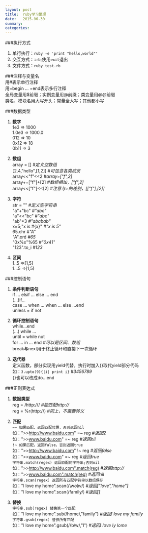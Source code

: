 ```yaml
---
layout: post
title:  ruby学习整理
date:   2015-06-30
summary:
categories:
---
```

###执行方式  
1. 单行执行：`ruby -e 'print "hello,world"'`  
2. 交互方式：`irb`;使用`exit`退出  
3. 文件方式：`ruby test.rb`

###注释与变量名  
用#表示单行注释  
用=begin ... =end表示多行注释  
全局变量用$前缀；实例变量用@前缀；类变量用@@前缀  
类名、模块名用大写开头；常量全大写；其他都小写  

###数据类型
1. **数字**  
1e3   => 1000  
1.0e3 => 1000.0  
012   => 10  
0x12  => 18  
0b11  => 3  

2. **数组**  
array = [] *#定义空数组*  
[2.4,"hello",[1,2]] *#可包含各类成员*  
array<<"f"<<2 *#array=["f",2]*  
array+=["f"]+[2] *#数组相加，["f",2]*  
array<<["f"]<<[2] *#注意与+的差别，[["f"],[2]]*  

3. **字符**  
str = "" *#定义空字符串*  
"a"+"bc" *#"abc"*  
"a"<<"bc" *#"abc"*  
"ab"*3 *#"ababab"*  
x=5;"x is #{x}" *#"x is 5"*  
65.chr *#"A"*  
"A".ord *#65*  
"0x%x"%65 *#"0x41"*  
"123".to_i *#123*  
 
4. **区间**  
1..5 =>[1,5]  
1...5 =>[1,5)

###控制语句
1. **条件判断语句**  
if ... elsif ... else ... end  
(...)if...  
case ... when ... when ... else ...end  
unless = if not  

2. **循环控制语句**  
while...end  
(...) while ...  
until = while not  
for ... in ... end  *#可以是区间、数组*  
break与next用于终止循环和直接下一次循环  

3. **迭代器**  
定义函数，部分实现用yield代替，执行时加入{}取代yield部分代码  
如：`3.upto(9){|i| print i}`  *#3456789*  
{}也可以改成do...end  

###正则表达式  
1. **数据类型**  
reg = /http:\/\// *#能匹配http://*  
reg = %r(http://) *#同上，不需要转义*  

2. **匹配**  
`=~ 如果匹配，返回匹配位置，否则返回nil`  
如：">>http://www.baidu.com" =~ reg *#返回2*  
如：">>www.baidu.com" =~ reg *#返回nil*  
`!~ 如果匹配，返回false，否则返回true`  
如：">>http://www.baidu.com" !~ reg *#返回false*  
如：">>www.baidu.com" =~ reg *#返回true*  
`字符串.match(regex) 返回匹配的字符串;否则nil`  
如：">>http://www.baidu.com".match(reg) *#返回http://*  
如：">>www.baidu.com".match(reg) *#返回nil*  
`字符串.scan(regex) 返回所有匹配字符串以数组保存`  
如："I love my home".scan(/\w*o\w*/) *#返回["love","home"]*  
如："I love my home".scan(/family/) *#返回[]*  

3. **替换**  
`字符串.sub(regex) 替换第一个匹配`  
如："I love my home".sub(/home/,"family") *#返回I love my family*  
`字符串.gsub(regex) 替换所有匹配`  
如："I love my home".gsub(/\b\w/,"I") *#返回I Iove Iy Iome*  
